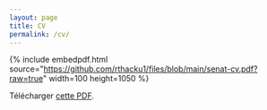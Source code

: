 ```yaml
---
layout: page
title: CV
permalink: /cv/
---
```


{% include embedpdf.html source="https://github.com/rthacku1/files/blob/main/senat-cv.pdf?raw=true" width=100 height=1050 %}

Télécharger [cette PDF](https://github.com/rthacku1/files/blob/main/senat-cv.pdf?raw=true).
